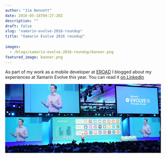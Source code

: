 ```yaml
---
author: "Jim Bennett"
date: 2016-05-16T04:27:20Z
description: ""
draft: false
slug: "xamarin-evolve-2016-roundup"
title: "Xamarin Evolve 2016 roundup"

images:
  - /blogs/xamarin-evolve-2016-roundup/banner.png
featured_image: banner.png
---
```



As part of my work as a mobile developer at [EROAD](http://eroad.co.nz) I blogged about my experiences at Xamarin Evolve this year.  You can read it [on LinkedIn](https://www.linkedin.com/pulse/xamarin-evolve-2016-roundup-jim-bennett?published=u)

![Nat at Evolve](Nat-keynote.jpg)

